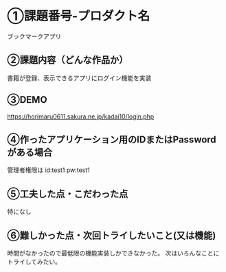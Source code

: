 # ①課題番号-プロダクト名
ブックマークアプリ

## ②課題内容（どんな作品か）

書籍が登録、表示できるアプリにログイン機能を実装


## ③DEMO

https://horimaru0611.sakura.ne.jp/kadai10/login.php

## ④作ったアプリケーション用のIDまたはPasswordがある場合



管理者権限は
id:test1 pw:test1

## ⑤工夫した点・こだわった点
特になし



## ⑥難しかった点・次回トライしたいこと(又は機能)

時間がなかったので最低限の機能実装しかできなかった。
次はいろんなことにトライしてみたい。





